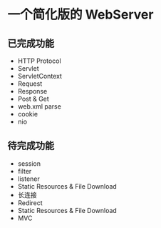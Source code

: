 # 一个简化版的 WebServer

## 已完成功能

- HTTP Protocol
- Servlet
- ServletContext
- Request
- Response
- Post & Get
- web.xml parse
- cookie
- nio

## 待完成功能

- session
- filter
- listener
- Static Resources & File Download
- 长连接
- Redirect
- Static Resources & File Download
- MVC



